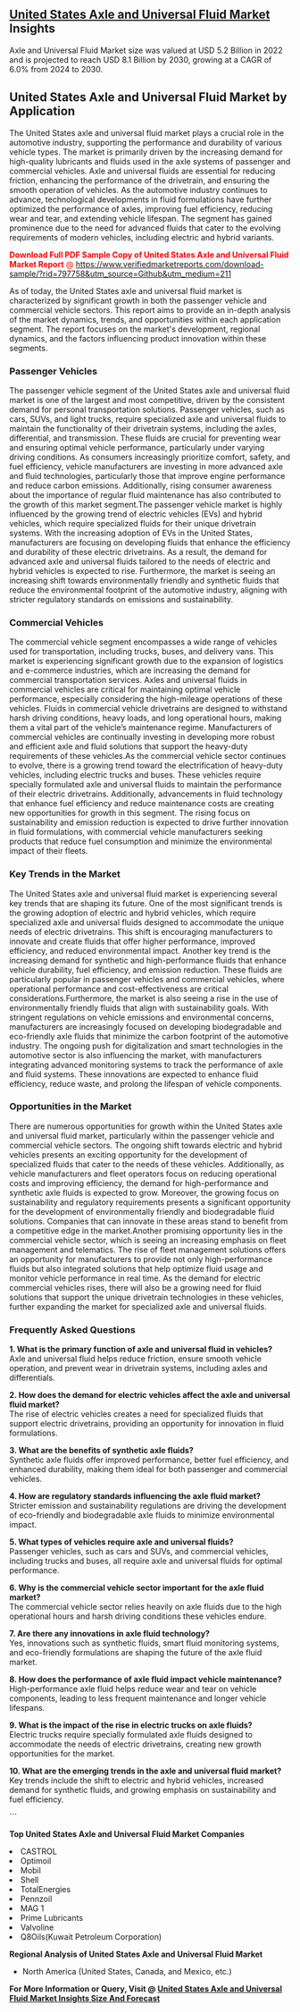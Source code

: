 <h2><a href="https://www.verifiedmarketreports.com/download-sample/?rid=797758&amp;utm_source=Github&amp;utm_medium=211" target="_blank">United States Axle and Universal Fluid Market</a> Insights</h2><p>Axle and Universal Fluid Market size was valued at USD 5.2 Billion in 2022 and is projected to reach USD 8.1 Billion by 2030, growing at a CAGR of 6.0% from 2024 to 2030.</p><p><h2>United States Axle and Universal Fluid Market by Application</h2><p>The United States axle and universal fluid market plays a crucial role in the automotive industry, supporting the performance and durability of various vehicle types. The market is primarily driven by the increasing demand for high-quality lubricants and fluids used in the axle systems of passenger and commercial vehicles. Axle and universal fluids are essential for reducing friction, enhancing the performance of the drivetrain, and ensuring the smooth operation of vehicles. As the automotive industry continues to advance, technological developments in fluid formulations have further optimized the performance of axles, improving fuel efficiency, reducing wear and tear, and extending vehicle lifespan. The segment has gained prominence due to the need for advanced fluids that cater to the evolving requirements of modern vehicles, including electric and hybrid variants. <p><span class=""><span style="color: #ff0000;"><strong>Download Full PDF Sample Copy of United States Axle and Universal Fluid Market Report</strong> @ </span><a href="https://www.verifiedmarketreports.com/download-sample/?rid=797758&amp;utm_source=Github&amp;utm_medium=211" target="_blank">https://www.verifiedmarketreports.com/download-sample/?rid=797758&amp;utm_source=Github&amp;utm_medium=211</a></span></p>As of today, the United States axle and universal fluid market is characterized by significant growth in both the passenger vehicle and commercial vehicle sectors. This report aims to provide an in-depth analysis of the market dynamics, trends, and opportunities within each application segment. The report focuses on the market's development, regional dynamics, and the factors influencing product innovation within these segments.</p><h3>Passenger Vehicles</h3><p>The passenger vehicle segment of the United States axle and universal fluid market is one of the largest and most competitive, driven by the consistent demand for personal transportation solutions. Passenger vehicles, such as cars, SUVs, and light trucks, require specialized axle and universal fluids to maintain the functionality of their drivetrain systems, including the axles, differential, and transmission. These fluids are crucial for preventing wear and ensuring optimal vehicle performance, particularly under varying driving conditions. As consumers increasingly prioritize comfort, safety, and fuel efficiency, vehicle manufacturers are investing in more advanced axle and fluid technologies, particularly those that improve engine performance and reduce carbon emissions. Additionally, rising consumer awareness about the importance of regular fluid maintenance has also contributed to the growth of this market segment.The passenger vehicle market is highly influenced by the growing trend of electric vehicles (EVs) and hybrid vehicles, which require specialized fluids for their unique drivetrain systems. With the increasing adoption of EVs in the United States, manufacturers are focusing on developing fluids that enhance the efficiency and durability of these electric drivetrains. As a result, the demand for advanced axle and universal fluids tailored to the needs of electric and hybrid vehicles is expected to rise. Furthermore, the market is seeing an increasing shift towards environmentally friendly and synthetic fluids that reduce the environmental footprint of the automotive industry, aligning with stricter regulatory standards on emissions and sustainability.<h3>Commercial Vehicles</h3><p>The commercial vehicle segment encompasses a wide range of vehicles used for transportation, including trucks, buses, and delivery vans. This market is experiencing significant growth due to the expansion of logistics and e-commerce industries, which are increasing the demand for commercial transportation services. Axles and universal fluids in commercial vehicles are critical for maintaining optimal vehicle performance, especially considering the high-mileage operations of these vehicles. Fluids in commercial vehicle drivetrains are designed to withstand harsh driving conditions, heavy loads, and long operational hours, making them a vital part of the vehicle’s maintenance regime. Manufacturers of commercial vehicles are continually investing in developing more robust and efficient axle and fluid solutions that support the heavy-duty requirements of these vehicles.As the commercial vehicle sector continues to evolve, there is a growing trend toward the electrification of heavy-duty vehicles, including electric trucks and buses. These vehicles require specially formulated axle and universal fluids to maintain the performance of their electric drivetrains. Additionally, advancements in fluid technology that enhance fuel efficiency and reduce maintenance costs are creating new opportunities for growth in this segment. The rising focus on sustainability and emission reduction is expected to drive further innovation in fluid formulations, with commercial vehicle manufacturers seeking products that reduce fuel consumption and minimize the environmental impact of their fleets.<h3>Key Trends in the Market</h3><p>The United States axle and universal fluid market is experiencing several key trends that are shaping its future. One of the most significant trends is the growing adoption of electric and hybrid vehicles, which require specialized axle and universal fluids designed to accommodate the unique needs of electric drivetrains. This shift is encouraging manufacturers to innovate and create fluids that offer higher performance, improved efficiency, and reduced environmental impact. Another key trend is the increasing demand for synthetic and high-performance fluids that enhance vehicle durability, fuel efficiency, and emission reduction. These fluids are particularly popular in passenger vehicles and commercial vehicles, where operational performance and cost-effectiveness are critical considerations.Furthermore, the market is also seeing a rise in the use of environmentally friendly fluids that align with sustainability goals. With stringent regulations on vehicle emissions and environmental concerns, manufacturers are increasingly focused on developing biodegradable and eco-friendly axle fluids that minimize the carbon footprint of the automotive industry. The ongoing push for digitalization and smart technologies in the automotive sector is also influencing the market, with manufacturers integrating advanced monitoring systems to track the performance of axle and fluid systems. These innovations are expected to enhance fluid efficiency, reduce waste, and prolong the lifespan of vehicle components.</p><h3>Opportunities in the Market</h3><p>There are numerous opportunities for growth within the United States axle and universal fluid market, particularly within the passenger vehicle and commercial vehicle sectors. The ongoing shift towards electric and hybrid vehicles presents an exciting opportunity for the development of specialized fluids that cater to the needs of these vehicles. Additionally, as vehicle manufacturers and fleet operators focus on reducing operational costs and improving efficiency, the demand for high-performance and synthetic axle fluids is expected to grow. Moreover, the growing focus on sustainability and regulatory requirements presents a significant opportunity for the development of environmentally friendly and biodegradable fluid solutions. Companies that can innovate in these areas stand to benefit from a competitive edge in the market.Another promising opportunity lies in the commercial vehicle sector, which is seeing an increasing emphasis on fleet management and telematics. The rise of fleet management solutions offers an opportunity for manufacturers to provide not only high-performance fluids but also integrated solutions that help optimize fluid usage and monitor vehicle performance in real time. As the demand for electric commercial vehicles rises, there will also be a growing need for fluid solutions that support the unique drivetrain technologies in these vehicles, further expanding the market for specialized axle and universal fluids.</p><h3>Frequently Asked Questions</h3><p><b>1. What is the primary function of axle and universal fluid in vehicles?</b><br>Axle and universal fluid helps reduce friction, ensure smooth vehicle operation, and prevent wear in drivetrain systems, including axles and differentials.</p><p><b>2. How does the demand for electric vehicles affect the axle and universal fluid market?</b><br>The rise of electric vehicles creates a need for specialized fluids that support electric drivetrains, providing an opportunity for innovation in fluid formulations.</p><p><b>3. What are the benefits of synthetic axle fluids?</b><br>Synthetic axle fluids offer improved performance, better fuel efficiency, and enhanced durability, making them ideal for both passenger and commercial vehicles.</p><p><b>4. How are regulatory standards influencing the axle fluid market?</b><br>Stricter emission and sustainability regulations are driving the development of eco-friendly and biodegradable axle fluids to minimize environmental impact.</p><p><b>5. What types of vehicles require axle and universal fluids?</b><br>Passenger vehicles, such as cars and SUVs, and commercial vehicles, including trucks and buses, all require axle and universal fluids for optimal performance.</p><p><b>6. Why is the commercial vehicle sector important for the axle fluid market?</b><br>The commercial vehicle sector relies heavily on axle fluids due to the high operational hours and harsh driving conditions these vehicles endure.</p><p><b>7. Are there any innovations in axle fluid technology?</b><br>Yes, innovations such as synthetic fluids, smart fluid monitoring systems, and eco-friendly formulations are shaping the future of the axle fluid market.</p><p><b>8. How does the performance of axle fluid impact vehicle maintenance?</b><br>High-performance axle fluid helps reduce wear and tear on vehicle components, leading to less frequent maintenance and longer vehicle lifespans.</p><p><b>9. What is the impact of the rise in electric trucks on axle fluids?</b><br>Electric trucks require specially formulated axle fluids designed to accommodate the needs of electric drivetrains, creating new growth opportunities for the market.</p><p><b>10. What are the emerging trends in the axle and universal fluid market?</b><br>Key trends include the shift to electric and hybrid vehicles, increased demand for synthetic fluids, and growing emphasis on sustainability and fuel efficiency.</p>```</p><p><strong>Top United States Axle and Universal Fluid Market Companies</strong></p><div data-test-id=""><p><li>CASTROL</li><li> Optimoil</li><li> Mobil</li><li> Shell</li><li> TotalEnergies</li><li> Pennzoil</li><li> MAG 1</li><li> Prime Lubricants</li><li> Valvoline</li><li> Q8Oils(Kuwait Petroleum Corporation)</li></p><div><strong>Regional Analysis of&nbsp;United States Axle and Universal Fluid Market</strong></div><ul><li dir="ltr"><p dir="ltr">North America&nbsp;(United States, Canada, and Mexico, etc.)</p></li></ul><p><strong>For More Information or Query, Visit @&nbsp;</strong><strong><a href="https://www.verifiedmarketreports.com/product/axle-and-universal-fluid-market/?utm_source=Github&amp;utm_medium=211" target="_blank">United States Axle and Universal Fluid Market Insights Size And Forecast</a></strong></p></div>
